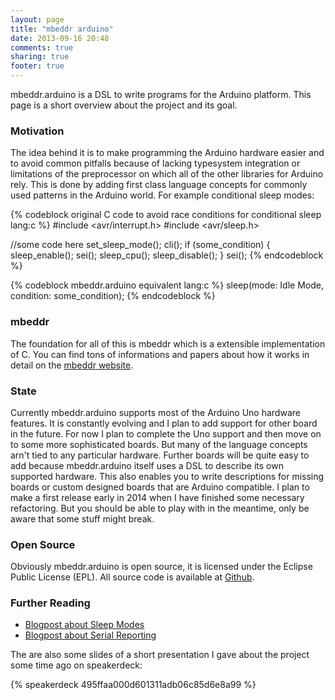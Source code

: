 ```yaml
---
layout: page
title: "mbeddr arduino"
date: 2013-09-16 20:48
comments: true
sharing: true
footer: true
---
```


mbeddr.arduino is a DSL to write programs for the Arduino platform. This page is a short overview
about the project and its goal.

### Motivation

The idea behind it is to make programming the Arduino hardware easier and to avoid common pitfalls
because of lacking typesystem integration or limitations of the preprocessor on which all of the other
libraries for Arduino rely.
This is done by adding first class language concepts for commonly used patterns in the Arduino world.
For example conditional sleep modes:

{% codeblock original C code to avoid race conditions for conditional sleep  lang:c %}
#include <avr/interrupt.h>
#include <avr/sleep.h>

//some code here
set_sleep_mode(<mode>);
cli();
if (some_condition)
{
sleep_enable();
sei();
sleep_cpu();
sleep_disable();
}
sei();
{% endcodeblock %}

{% codeblock mbeddr.arduino equivalent lang:c %}
sleep(mode: Idle Mode, condition: some_condition);
{% endcodeblock %}

### mbeddr

The foundation for all of this is mbeddr which is a extensible implementation of C. You can find tons
of informations and papers about how it works in detail on the [mbeddr website](http://mbeddr.com).

### State

Currently mbeddr.arduino supports most of the Arduino Uno hardware features. It is constantly
evolving and I plan to add support for other board in the future. For now I plan to complete the Uno
support and then move on to some more sophisticated boards. But many of the language concepts arn't
tied to any particular hardware. Further boards will be quite easy to add because mbeddr.arduino itself
uses a DSL to describe its own supported hardware. This also enables you to write descriptions for
missing boards or custom designed boards that are Arduino compatible.
I plan to make a first release early in 2014 when I have finished some necessary refactoring. But you
should be able to play with in the meantime, only be aware that some stuff might break.

### Open Source

Obviously mbeddr.arduino is open source, it is licensed under the Eclipse Public License (EPL). All
source code is available at [Github](https://github.com/coolya/mbeddr.arduino).

### Further Reading

* [Blogpost about Sleep Modes](/b/2013/10/06/sleep-modes-with-mbeddr-dot-arduino/)
* [Blogpost about Serial Reporting](/b/2013/09/15/custom-reporting-with-mbeddr/)

The are also some slides of a short presentation I gave about the project some time ago on speakerdeck:

{% speakerdeck 495ffaa000d601311adb06c85d6e8a99 %}
